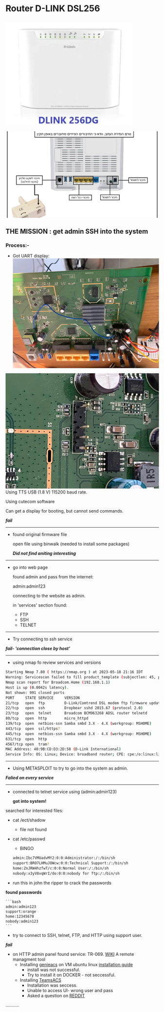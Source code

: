 # Router D-LINK DSL256

![router pic1!](https://github.com/sdebby/HardHacking/blob/main/DSL256_reouter/img/DLINK-256-416x334.jpg)
---
![router pic2!](https://github.com/sdebby/HardHacking/blob/main/DSL256_reouter/img/maxresdefault.jpg)

## THE  MISSION : get admin SSH into the system

### Process:-

* Got UART display:
![pic1!](https://github.com/sdebby/HardHacking/blob/main/DSL256_reouter/img/IMG_7152.jpg)

 ![UART!](https://github.com/sdebby/HardHacking/blob/main/DSL256_reouter/img/IMG_7151.jpg) 
Using TTS USB (1.8 V) 115200 baud rate.

Using cutecom software

Can get a display for booting, but cannot send commands.

***fail***

---

* found original firmware file
  
  open file using binwalk (needed to install some packages)
  
  ***Did not find aniting interesting***

---

* go into web page
  
  found admin and pass from the internet:
  
  admin:admin123
  
  connecting to the website as admin.
  
  in 'services' section found:
  * FTP
  * SSH
  * TELNET

---

* Try connecting to ssh service
  
***fail- 'connection close by host'***

---

* using nmap fo review services and versions

``` bash
Starting Nmap 7.80 ( https://nmap.org ) at 2023-05-18 21:16 IDT
Warning: Servicescan failed to fill product_template (subjectlen: 45, productlen: 80). Capture exceeds length? Match string was line 9370: p/ADB P.DG A4001N WAP, Cisco Telepresence MCU 4505, Digifort Enterprise 6.5, or Telekom Speedport W723V httpd//
Nmap scan report for Broadcom.Home (192.168.1.1)
Host is up (0.0042s latency).
Not shown: 991 closed ports
PORT     STATE SERVICE     VERSION
21/tcp   open  ftp         D-Link/Comtrend DSL modem ftp firmware update
22/tcp   open  ssh         Dropbear sshd 2015.67 (protocol 2.0)
23/tcp   open  telnet      Broadcom BCM963268 ADSL router telnetd
80/tcp   open  http        micro_httpd
139/tcp  open  netbios-ssn Samba smbd 3.X - 4.X (workgroup: MSHOME)
443/tcp  open  ssl/https?
445/tcp  open  netbios-ssn Samba smbd 3.X - 4.X (workgroup: MSHOME)
631/tcp  open  http
4567/tcp open  tram?
MAC Address: 40:9B:CD:D3:2D:58 (D-Link International)
Service Info: OS: Linux; Device: broadband router; CPE: cpe:/o:linux:linux_kernel, cpe:/h:broadcom:bcm963268
```

---

* Using METASPLOIT to try to go into the system as admin.
  
***Falied on every service***
  
---

* connected to telnet service using (admin:admin123)
  
  **got into system!**
  
searched for interested files:
  * cat /ect/shadow
    * file not found
  * cat /etc/passwd
    * BINGO

    ```bash
    admin:Ibc7VMUadvMY2:0:0:Administrator:/:/bin/sh
    support:BRO7LHMuJOWcw:0:0:Technical Support:/:/bin/sh
    home:ZnJRW4hzfwT/c:0:0:Normal User:/:/bin/sh
    nobody:x3yV8vqWrI/do:0:0:nobody for ftp:/:/bin/sh

    ```

  * run this in john the ripper to crack the passwords
    
  **found passwords**

    ```bash
    admin:admin123
    support:orange
    home:12345678
    nobody:admin123
    ```

* try to connect to SSH, telnet, FTP, and HTTP using support user.
  
***fail***

* on HTTP admin panel found service: TR-069.
[WIKI](https://en.wikipedia.org/wiki/TR-069)
A remote managment tool
  * Installing [genieacs](https://genieacs.com/) on VM ubuntu linux
      [installation guide](http://docs.genieacs.com/en/latest/installation-guide.html)
    * install was not successful.
    * Try to install it on DOCKER - not seccessful.
  * Installing [TeamsACS](https://github.com/CA17/TeamsACS)
    * Installation was seccess.
    * Unable to access UI- wrong user and pass
    * Asked a question on [REDDIT](https://www.reddit.com/r/mikrotik/comments/111tu53/teamsacs_is_the_new_mikrotik_tr069_acs_server/jnt5z59/?context=3)


...........
